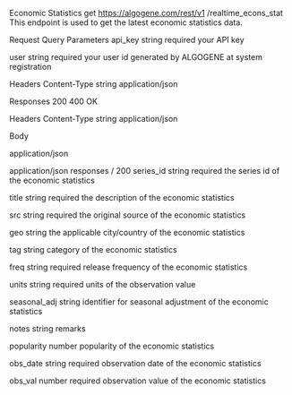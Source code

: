 Economic Statistics
get
https://algogene.com/rest/v1
/realtime_econs_stat
This endpoint is used to get the latest economic statistics data.

Request
Query Parameters
api_key
string
required
your API key

user
string
required
your user id generated by ALGOGENE at system registration

Headers
Content-Type
string
application/json

Responses
200
400
OK

Headers
Content-Type
string
application/json

Body

application/json

application/json
responses
/
200
series_id
string
required
the series id of the economic statistics

title
string
required
the description of the economic statistics

src
string
required
the original source of the economic statistics

geo
string
the applicable city/country of the economic statistics

tag
string
category of the economic statistics

freq
string
required
release frequency of the economic statistics

units
string
required
units of the observation value

seasonal_adj
string
identifier for seasonal adjustment of the economic statistics

notes
string
remarks

popularity
number
popularity of the economic statistics

obs_date
string
required
observation date of the economic statistics

obs_val
number
required
observation value of the economic statistics